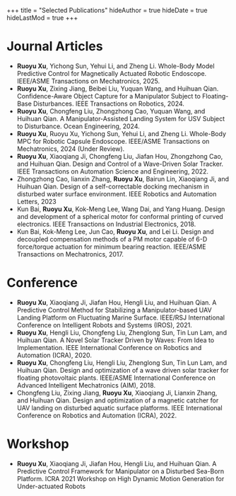 +++
title = "Selected Publications"
hideAuthor = true
hideDate = true
hideLastMod = true
+++

# Journal Articles

- **Ruoyu Xu**, Yichong Sun, Yehui Li, and Zheng Li. Whole-Body Model Predictive Control for Magnetically Actuated Robotic Endoscope. IEEE/ASME Transactions on Mechatronics, 2025.
- **Ruoyu Xu**, Zixing Jiang, Beibei Liu, Yuquan Wang, and Huihuan Qian. Confidence-Aware Object Capture for a Manipulator Subject to Floating-Base Disturbances. IEEE Transactions on Robotics, 2024.
- **Ruoyu Xu**, Chongfeng Liu, Zhongzhong Cao, Yuquan Wang, and Huihuan Qian. A Manipulator-Assisted Landing System for USV Subject to Disturbance. Ocean Engineering, 2024.   
- **Ruoyu Xu**, Ruoyu Xu, Yichong Sun, Yehui Li, and Zheng Li. Whole-Body MPC for Robotic Capsule Endoscope. IEEE/ASME Transactions on Mechatronics, 2024 (Under Review).
- **Ruoyu Xu**, Xiaoqiang Ji, Chongfeng Liu, Jiafan Hou, Zhongzhong Cao, and Huihuan Qian. Design and Control of a Wave-Driven Solar Tracker. IEEE Transactions on Automation Science and Engineering, 2022.   
- Zhongzhong Cao, lianxin Zhang, **Ruoyu Xu**, Bairun Lin, Xiaoqiang Ji, and Huihuan Qian. Design of a self-correctable docking mechanism in disturbed water surface environment. IEEE Robotics and Automation Letters, 2023
- Kun Bai, **Ruoyu Xu**, Kok-Meng Lee, Wang Dai, and Yang Huang. Design and development of a spherical motor for conformal printing of curved electronics. IEEE Transactions on Industrial Electronics, 2018.
- Kun Bai, Kok-Meng Lee, Jun Cao, **Ruoyu Xu**, and Lei Li. Design and decoupled compensation methods of a PM motor capable of 6-D force/torque actuation for minimum bearing reaction. IEEE/ASME Transactions on Mechatronics, 2017.

# Conference

- **Ruoyu Xu**, Xiaoqiang Ji, Jiafan Hou, Hengli Liu, and Huihuan Qian. A Predictive Control Method for Stabilizing a Manipulator-based UAV Landing Platform on Fluctuating Marine Surface. IEEE/RSJ International Conference on Intelligent Robots and Systems (IROS), 2021.
- **Ruoyu Xu**, Hengli Liu, Chongfeng Liu, Zhenglong Sun, Tin Lun Lam, and Huihuan Qian. A Novel Solar Tracker Driven by Waves: From Idea to Implementation. IEEE International Conference on Robotics and Automation (ICRA), 2020.
- **Ruoyu Xu**, Chongfeng Liu, Hengli Liu, Zhenglong Sun, Tin Lun Lam, and Huihuan Qian. Design and optimization of a wave driven solar tracker for floating photovoltaic plants. IEEE/ASME International Conference on Advanced Intelligent Mechatronics (AIM), 2018. 
- Chongfeng Liu, Zixing Jiang, **Ruoyu Xu**, Xiaoqiang Ji, Lianxin Zhang, and Huihuan Qian. Design and optimization of a magnetic catcher for UAV landing on disturbed aquatic surface platforms. IEEE International Conference on Robotics and Automation (ICRA), 2022.
# Workshop

- **Ruoyu Xu**, Xiaoqiang Ji, Jiafan Hou, Hengli Liu, and Huihuan Qian. A Predictive Control Framework for Manipulator on a Disturbed Sea-Born Platform. ICRA 2021 Workshop on High Dynamic Motion Generation for Under-actuated Robots